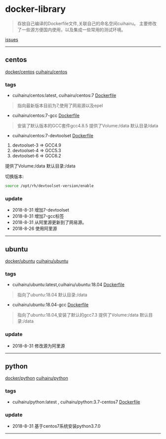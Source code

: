 # docker-library

>存放自己编译的Dockerfile文件,关联自己的命名空间cuihairu。
主要修改了一些源方便国内使用，以及集成一些常用的测试环境。

[issues](https://github.com/cuihairu/docker-libs/issues)

---

## centos

[docker/centos](https://hub.docker.com/_/centos/)
[cuihairu/centos](https://hub.docker.com/r/cuihairu/centos/)

### tags

- cuihairu/centos:latest, cuihairu/centos:7
[Dockerfile](https://github.com/cuihairu/docker-libs/blob/master/centos/7/Dockerfile)
>指向最新版本目前为7,使用了网易源以及epel

- cuihairu/centos:7-gcc
[Dockerfile](https://github.com/cuihairu/docker-libs/blob/master/centos/7/gcc/Dockerfile)
>安装了默认版本的GCC套件gcc4.8.5
提供了Volume:/data
默认目录/data

- cuihairu/centos:7-devtoolset
[Dockerfile](https://github.com/cuihairu/docker-libs/blob/master/centos/7/dev/Dockerfile)
1. devtoolset-3 => GCC4.9 
2. devtoolset-4 => GCC5.3 
3. devtoolset-6 => GCC6.2 

提供了Volume:/data
默认目录:/data

切换版本:

``` bash
source /opt/rh/devtoolset-version/enable 
```
### update
- 2018-8-31 增加7-devtoolset 
- 2018-8-31 增加7-gcc标签
- 2018-8-31 从阿里源更新到了网易源。
- 2018-8-26 使用阿里源

---

## ubuntu

[docker/ubuntu](https://hub.docker.com/_/ubuntu/)
[cuihairu/ubuntu](https://hub.docker.com/r/cuihairu/ubuntu/)

### tags

- cuihairu/ubuntu:latest,cuihairu/ubuntu:18.04
[Dockerfile](https://github.com/cuihairu/docker-libs/blob/master/ubuntu/18/Dockerfile)
>指向了ubuntu:18.04 
默认目录:/data

- cuihairu/ubuntu:18.04-gcc
[Dockerfile](https://github.com/cuihairu/docker-libs/blob/master/ubuntu/18/Dockerfile)
>指向了ubuntu:18.04,安装了默认的gcc7.3
提供了Volume:/data 
默认目录:/data


### update 

- 2018-8-31 修改源为阿里源

---

## python

[docker/python](https://hub.docker.com/_/python/)
[cuihairu/python](https://hub.docker.com/r/cuihairu/ubuntu/)

### tags
- cuihairu/python:latest , cuihairu/python:3.7-centos7 
[Dockerfile](https://github.com/cuihairu/docker-libs/blob/master/python/3.7/centos7/Dockerfile)

### update
- 2018-8-31 基于centos7系统安装python3.7.0
---

